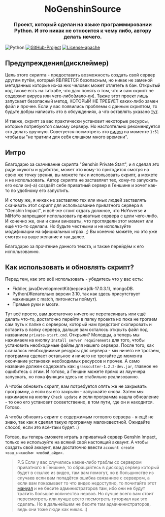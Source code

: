 <h1 align="center">NoGenshinSource</h1>
<h3 align="center">Проект, который сделан на языке программировании Python. И это никак не относится к чему либо, автору делать нечего.</h3>

![Python](https://img.shields.io/badge/python-3670A0?style=for-the-badge&logo=python&logoColor=ffffff) [![GitHub-Project](https://img.shields.io/badge/github-%23121011.svg?style=for-the-badge&logo=github&logoColor=white)](https://github.com/NoGenshinSource/NoGenshinSource) [![License-apache](https://img.shields.io/hexpm/l/plug?style=for-the-badge)](./LICENSE)

## **Предупреждения(дисклеймер)**

Цель этого скрипта - предоставить возможность создать свой сервер другим путём, который ЯВЛЯЕТСЯ безопасным, но никак не заменой метаданных которые из-за них человек может отлететь в бан. Открытый код также есть на гитхабе, что даю понять о том, что и сам скрипт не содержит вируса или чего-либо(мало-ли). Также этот проект лишь запускает безопасный метод, КОТОРЫЙ НЕ ТРЕБУЕТ каких-либо замен файл и прочее. Если у вас появились проблемы с данным скриптом, то будьте добры написать это в обсуждениях, а что оставлять указано [тут](https://github.com/NoGenshinSource/NoGenshinSource/issues/1).

И также, скрипт за вас практически установит некоторые ресурсы, которые потребуются самому серверу. Но настоятельно рекомендуется это делать вручную. Советуется посмотреть это [видео](https://youtu.be/D_8o1Ik8NDQ?t=111) на моменте `1:51` чтобы вы "не тратили для себя слишком много времени".

## Интро

Благодарю за скачивание скрипта "Genshin Private Start", и я сделал это ради скукоты и удобство, может это кому-то пригодится смотря на свою же точку зрения, вы можете так и использовать скрипт, а можете и не использовать. Автор скрипта не заставляет тех, кому-то запускать его если он(-а) создаёт себе приватный сервер в Геншине и хочет как-то по удобному его запустить.

И к тому же, я никак не заставляю тех или иных людей заставлять скачивать этот скрипт для использование приватного сервера в "Genshin Impact", и всё-же стоит отдать должное, что HoYoverse и MiHoYo запрещают использовать приватные сервера с цели чего-либо. И конечно же, они и сами виноваты, что проглядели этот момент или ещё что-то сделали. Но будьте честными и не используйте модификации на официальных играх. ;)
Вы конечно можете, но это уже смотря на ваше желание и так далее.

Благодарю за прочтение данного текста, и также перейдём к его использованию.

## Как использовать и обновлять скрипт?
Перед тем, как это всё использовать - убедитесь что у вас есть:
- Fiddler, javaDevelopmentKit(версия jdk-17.0.3.1), mongoDB.
- Python(Желательно версии 3.10, так как здесь присутствует махинация с match, питонисты поймут).
- Прямые руки и мозги.

Тут всё просто, вам достаточно ничего не перетаскивать или ещё делать что-то, достаточно перейти в папку проекта но пока не трогаем сам путь к папке с сервером, который нам предстоит скопировать и вставить в папку сервера, дальше вам осталось открыть файл под названием `private-start.cmd`.
Открыли? Молодцы, а теперь мы нажимаем на кнопку `Install server requirements` для того, чтобы установить необходимые файлы для нашего сервера. После того, как скачалось необходиимые ресурсы для сервера - мы ничего не трогаем, программа сделает остальное и ничего не трогайте до момента окончание установки необходимых ресурсов и прочее.
А само название должен содержать как: `grasscutter-1.2.2-dev.jar`, главное не ошибитесь с этим. И готово, а Геншин можете прямо из лаунчера запускать, но пока функция здесь не стабильно реализованно.

А чтобы обновить скрипт, вам потребуется опять же не закрывать программу, а если вы его закрыли - запускайте снова. Затем мы нажимаем на кнопку `Check update` и если программа нашла обновление - то оно его установит сооветственно, в том пути, где он и находится. Готово.

А чтобы обновить скрипт с содержимым готового сервера - я ещё не знаю, так как я сделал такую программу малоизвестной. Ожидайте способ, если это всё-таки будет. :)

Готово, вы теперь сможете играть в приватный сервер Genshin Impact, только не используйте на всякий свой настоящий аккаунт.
А чтобы создать свой аккаунт, вам достаточно ввести `account create <ваш_никнейм> <любой_айди>`.

> P.S Если у вас случились какие-либо траблы со сервером приватного в Геншине, то обращайтесь в дискорд сервер который будет в ссылке из видео, там вам помогут, но в большинстве из случаев если вам попадётся ошибка связанное с сервером, а если вам показывает то что видео недоступно, то почитайте этот [мануал](https://guide.genshinnews.ml/troubleshooting.html) и не бесите администраторов там, ибо они не будут тратить большое количество нервов. Но лучше всего вам стоит пересмотреть или лучше всего посмотреть туториал как это сделать. Но в дальнейшем не бесите там админинистраторов, ведь они тоже люди как никак. :)
